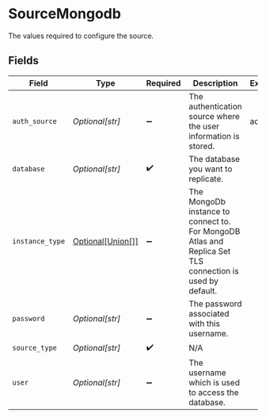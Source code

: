# SourceMongodb

The values required to configure the source.


## Fields

| Field                                                                                                    | Type                                                                                                     | Required                                                                                                 | Description                                                                                              | Example                                                                                                  |
| -------------------------------------------------------------------------------------------------------- | -------------------------------------------------------------------------------------------------------- | -------------------------------------------------------------------------------------------------------- | -------------------------------------------------------------------------------------------------------- | -------------------------------------------------------------------------------------------------------- |
| `auth_source`                                                                                            | *Optional[str]*                                                                                          | :heavy_minus_sign:                                                                                       | The authentication source where the user information is stored.                                          | admin                                                                                                    |
| `database`                                                                                               | *Optional[str]*                                                                                          | :heavy_check_mark:                                                                                       | The database you want to replicate.                                                                      |                                                                                                          |
| `instance_type`                                                                                          | [Optional[Union[]]](undefined/models/shared/sourcemongodbmongodbinstancetype.md)                         | :heavy_minus_sign:                                                                                       | The MongoDb instance to connect to. For MongoDB Atlas and Replica Set TLS connection is used by default. |                                                                                                          |
| `password`                                                                                               | *Optional[str]*                                                                                          | :heavy_minus_sign:                                                                                       | The password associated with this username.                                                              |                                                                                                          |
| `source_type`                                                                                            | *Optional[str]*                                                                                          | :heavy_check_mark:                                                                                       | N/A                                                                                                      |                                                                                                          |
| `user`                                                                                                   | *Optional[str]*                                                                                          | :heavy_minus_sign:                                                                                       | The username which is used to access the database.                                                       |                                                                                                          |